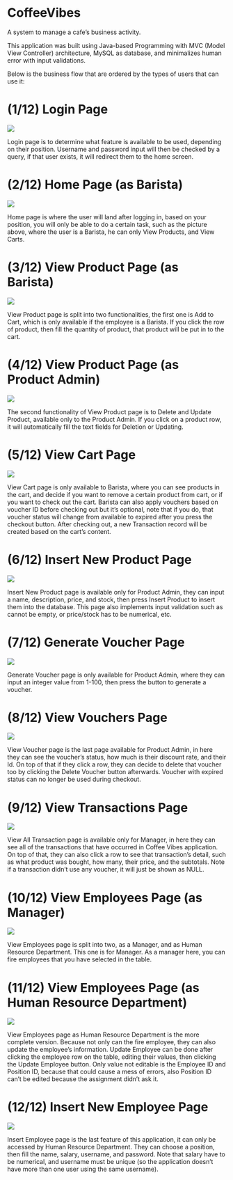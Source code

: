 # CoffeeVibes
 A system to manage a cafe’s business activity.

This application was built using Java-based Programming with MVC (Model View Controller) architecture, MySQL as database, and minimalizes human error with input validations.

Below is the business flow that are ordered by the types of users that can use it:
# (1/12) Login Page
![](pic/1login.jpg)

Login page is to determine what feature is available to be used, depending on their position. Username and password input will then be checked by a query, if that user exists, it will redirect them to the home screen.

# (2/12) Home Page (as Barista)
![](pic/2home.jpg)

Home page is where the user will land after logging in, based on your position, you will only be able to do a certain task, such as the picture above, where the user is a Barista, he can only View Products, and View Carts.

# (3/12) View Product Page (as Barista)
![](pic/3viewproduct.jpg)

View Product page is split into two functionalities, the first one is Add to Cart, which is only available if the employee is a Barista. If you click the row of product, then fill the quantity of product, that product will be put in to the cart.

# (4/12) View Product Page (as Product Admin)
![](pic/3viewproduct2.jpg)

The second functionality of View Product page is to Delete and Update Product, available only to the Product Admin. If you click on a product row, it will automatically fill the text fields for Deletion or Updating.

# (5/12) View Cart Page
![](pic/4viewcart.jpg)

View Cart page is only available to Barista, where you can see products in the cart, and decide if you want to remove a certain product from cart, or if you want to check out the cart. Barista can also apply vouchers based on voucher ID before checking out but it’s optional, note that if you do, that voucher status will change from available to expired after you press the checkout button. After checking out, a new Transaction record will be created based on the cart’s content.

# (6/12) Insert New Product Page
![](pic/5insertnewproduct.jpg)

Insert New Product page is available only for Product Admin, they can input a name, description, price, and stock, then press Insert Product to insert them into the database. This page also implements input validation such as cannot be empty, or price/stock has to be numerical, etc.

# (7/12) Generate Voucher Page
![](pic/6generatevoucher.jpg)

Generate Voucher page is only available for Product Admin, where they can input an integer value from 1-100, then press the button to generate a voucher.

# (8/12) View Vouchers Page
![](pic/7viewvouchers.jpg)

View Voucher page is the last page available for Product Admin, in here they can see the voucher’s status, how much is their discount rate, and their Id. On top of that if they click a row, they can decide to delete that voucher too by clicking the Delete Voucher button afterwards. Voucher with expired status can no longer be used during checkout.

# (9/12) View Transactions Page
![](pic/8viewtransaction.jpg)

View All Transaction page is available only for Manager, in here they can see all of the transactions that have occurred in Coffee Vibes application. On top of that, they can also click a row to see that transaction’s detail, such as what product was bought, how many, their price, and the subtotals. Note if a transaction didn’t use any voucher, it will just be shown as NULL.

# (10/12) View Employees Page (as Manager)
![](pic/9viewemployee.jpg)

View Employees page is split into two, as a Manager, and as Human Resource Department. This one is for Manager. As a manager here, you can fire employees that you have selected in the table.

# (11/12) View Employees Page (as Human Resource Department)
![](pic/9viewemployee2.jpg)

View Employees page as Human Resource Department is the more complete version. Because not only can the fire employee, they can also update the employee’s information. Update Employee can be done after clicking the employee row on the table, editing their values, then clicking the Update Employee button. Only value not editable is the Employee ID and Position ID, because that could cause a mess of errors, also Position ID can’t be edited because the assignment didn’t ask it.

# (12/12) Insert New Employee Page
![](pic/10insertnewemployee.jpg)

Insert Employee page is the last feature of this application, it can only be accessed by Human Resource Department. They can choose a position, then fill the name, salary, username, and password. Note that salary have to be numerical, and username must be unique (so the application doesn’t have more than one user using the same username).
